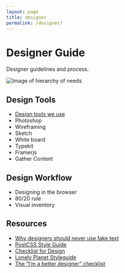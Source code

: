 ```yaml
---
layout: page
title: designer
permalink: /designer/
---
```


# Designer Guide

Designer guidelines and process.

![Image of hierarchy of needs](https://raw.githubusercontent.com/hypenotic/handbook/gh-pages/src/images/hierarchy-of-needs.png)

## Design Tools

* [Design tools we use](#development-tools-we-use)
* Photoshop 
* Wireframing
* Sketch
* White board
* Typekit
* Framerjs
* Gather Content

## Design Workflow

* Designing in the browser
* 80/20 rule
* Visual inventory

## Resources
* [Why designers should never use fake text](]http://thenextweb.com/dd/2015/04/09/why-designers-should-never-use-fake-text/)
* [PostCSS Style Guide](https://github.com/morishitter/postcss-style-guide)
* [Checklist for Design](http://www.hailpixel.com/articles/checklist-for-design)
* [Lonely Planet Styleguide](http://rizzo.lonelyplanet.com/styleguide/design-elements/colours)
* [The “I’m a better designer” checklist](https://blog.skcript.com/the-i-m-a-better-designer-checklist-255fd984c68b)
